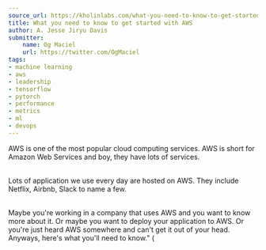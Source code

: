 ```yaml
---
source_url: https://kholinlabs.com/what-you-need-to-know-to-get-started-with-aws
title: What you need to know to get started with AWS
author: A. Jesse Jiryu Davis
submitter:
    name: Og Maciel
    url: https://twitter.com/OgMaciel
tags:
- machine learning
- aws
- leadership
- tensorflow
- pytorch
- performance
- metrics
- ml
- devops
---
```


AWS is one of the most popular cloud computing services. AWS is short for Amazon Web Services and boy, they have lots of services.

\
Lots of application we use every day are hosted on AWS. They include Netflix, Airbnb, Slack to name a few.

\
Maybe you're working in a company that uses AWS and you want to know more about it. Or maybe you want to deploy your application to AWS. Or you're just heard AWS somewhere and can't get it out of your head. Anyways, here's what you'll need to know.\" (
